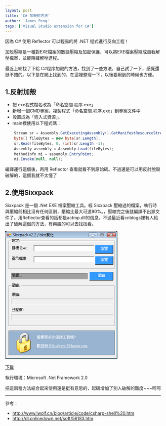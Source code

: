 ```yaml
---
layout: post
title: 'C# 加殼的方法'
author: 'James Peng'
tags: ['Visual Studio extension for C#']
---
```


因為 C# 使用 Reflector 可以輕易的將 .NET 程式進行反向工程！

加殼壓縮是一種對EXE檔案的數據壓縮及加密保護，可以將EXE檔案壓縮成自我解壓檔案，並能隱藏解壓進程。

最近上網找了下給 C#程序加殼的方法，找到了一些方法，自己試了一下，感覺還挺不錯的。以下是在網上找到的，在這裡整理一下，以後要用到的時候也方便。 

## 1.反射加殼  ##

- 把 exe程式檔名改為「命名空間.程序.exe」
- 新增一個CMD專案，複製程式「命名空間.程序.exe」到專案文件中
- 設置成為「嵌入式資源」。
- main裡使用以下程式碼：

~~~csharp
    Stream sr = Assembly.GetExecutingAssembly().GetManifestResourceStream("命名空間.程序.exe"); 
    byte[] fileBytes = new byte[sr.Length]; 
    sr.Read(fileBytes, 0, (int)sr.Length -1); 
    Assembly assembly = Assembly.Load(fileBytes); 
    MethodInfo mi = assembly.EntryPoint; 
    mi.Invoke(null, null);
~~~

編譯運行這個後，再用 Reflector 查看就看不到原始碼。不過還是可以用反射脫殼破解的，這個我就不太懂了 

## 2.使用Sixxpack  ##

Sixxpack 是一個 .Net EXE 檔案壓縮工具。經 Sixxpack 壓縮過的檔案，執行時與壓縮前相比沒有任何區別，壓縮比最大可達80%。，壓縮完之後就編譯不出源文件了。用Reflector查看的話都是actmp.dll的信息。不過最近看cnblogs裡有人給出了破解這個的方法，有興趣的可以去找找看。

![](..\images\2012-08-20-CSharp_Sixxpack\pDnlZ3S.png)

[下載](https://drive.google.com/file/d/0B50p9ExIX1S7NllndW1CbkluZEE/view?usp=sharing)

執行環境：Microsoft .Net Framework 2.0

把這兩種方法結合起來使用還是挺有意思的，起碼增加了別人破解的難度~~~呵呵


----------

參考：

- http://www.lwolf.cn/blog/article/code/csharp-shell%20.htm
- http://dl.onlinedown.net/soft/56183.htm
